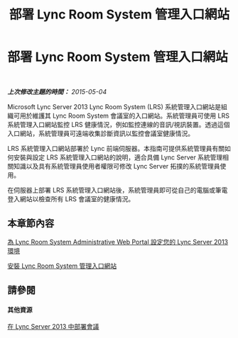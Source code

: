 ﻿---
title: 部署 Lync Room System 管理入口網站
TOCTitle: 部署 Lync Room System 管理入口網站
ms:assetid: ecba5b36-632e-40b9-9c2e-ab825baf7a46
ms:mtpsurl: https://technet.microsoft.com/zh-tw/library/Dn436324(v=OCS.15)
ms:contentKeyID: 59602855
ms.date: 08/24/2015
mtps_version: v=OCS.15
ms.translationtype: HT
---

# 部署 Lync Room System 管理入口網站

 

_**上次修改主題的時間：** 2015-05-04_

Microsoft Lync Server 2013 Lync Room System (LRS) 系統管理入口網站是組織可用於維護其 Lync Room System 會議室的入口網站。系統管理員可使用 LRS 系統管理入口網站監控 LRS 健康情況，例如監控連線的音訊/視訊裝置。透過這個入口網站，系統管理員可遠端收集診斷資訊以監控會議室健康情況。

LRS 系統管理入口網站部署於 Lync 前端伺服器。本指南可提供系統管理員有關如何安裝與設定 LRS 系統管理入口網站的說明，適合具備 Lync Server 系統管理相關知識以及具有系統管理員使用者權限可修改 Lync Server 拓撲的系統管理員使用。

在伺服器上部署 LRS 系統管理入口網站後，系統管理員即可從自己的電腦或筆電登入網站以檢查所有 LRS 會議室的健康情況。

## 本章節內容

[為 Lync Room System Administrative Web Portal 設定您的 Lync Server 2013 環境](lync-server-2013-configuring-your-environment-for-the-lync-room-system-administrative-web-portal.md)

[安裝 Lync Room System 管理入口網站](lync-server-2013-installing-the-lync-room-system-administrative-web-portal.md)

## 請參閱

#### 其他資源

[在 Lync Server 2013 中部署會議](lync-server-2013-deploying-conferencing.md)

